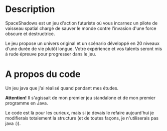 # Description

SpaceShadows est un jeu d'action futuriste où vous incarnez un pilote de vaisseau spatial chargé de sauver le monde contre l'invasion d'une force obscure et destructrice.

Le jeu propose un univers original et un scénario développé en 20 niveaux d'une durée de vie plutôt longue. Votre expérience et vos talents seront mis à rude épreuve pour progresser dans le jeu.

# A propos du code

Un jeu java que j'ai réalisé quand pendant mes études.

<b>Attention!</b> Il s'agissait de mon premier jeu standalone et de mon premier programme en Java.

Le code est là pour les curieux, mais si je devais le refaire aujourd'hui je modifierais totalement la structure (et de toutes façons, je n'utiliserais pas java :)).